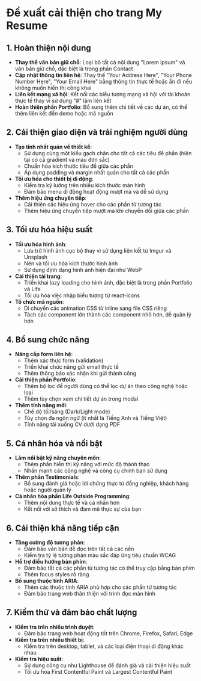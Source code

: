 # Đề xuất cải thiện cho trang My Resume

## 1. Hoàn thiện nội dung
- **Thay thế văn bản giữ chỗ**: Loại bỏ tất cả nội dung "Lorem ipsum" và văn bản giữ chỗ, đặc biệt là trong phần Contact
- **Cập nhật thông tin liên hệ**: Thay thế "Your Address Here", "Your Phone Number Here", "Your Email Here" bằng thông tin thực tế hoặc ẩn đi nếu không muốn hiển thị công khai
- **Liên kết mạng xã hội**: Kết nối các biểu tượng mạng xã hội với tài khoản thực tế thay vì sử dụng "#" làm liên kết
- **Hoàn thiện phần Portfolio**: Bổ sung thêm chi tiết về các dự án, có thể thêm liên kết đến demo hoặc mã nguồn

## 2. Cải thiện giao diện và trải nghiệm người dùng
- **Tạo tính nhất quán về thiết kế**:
  - Sử dụng cùng một kiểu gạch chân cho tất cả các tiêu đề phần (hiện tại có cả gradient và màu đơn sắc)
  - Chuẩn hóa kích thước tiêu đề giữa các phần
  - Áp dụng padding và margin nhất quán cho tất cả các phần
- **Tối ưu hóa cho thiết bị di động**:
  - Kiểm tra kỹ lưỡng trên nhiều kích thước màn hình
  - Đảm bảo menu di động hoạt động mượt mà và dễ sử dụng
- **Thêm hiệu ứng chuyển tiếp**:
  - Cải thiện các hiệu ứng hover cho các phần tử tương tác
  - Thêm hiệu ứng chuyển tiếp mượt mà khi chuyển đổi giữa các phần

## 3. Tối ưu hóa hiệu suất
- **Tối ưu hóa hình ảnh**:
  - Lưu trữ hình ảnh cục bộ thay vì sử dụng liên kết từ Imgur và Unsplash
  - Nén và tối ưu hóa kích thước hình ảnh
  - Sử dụng định dạng hình ảnh hiện đại như WebP
- **Cải thiện tải trang**:
  - Triển khai lazy loading cho hình ảnh, đặc biệt là trong phần Portfolio và Life
  - Tối ưu hóa việc nhập biểu tượng từ react-icons
- **Tổ chức mã nguồn**:
  - Di chuyển các animation CSS từ inline sang file CSS riêng
  - Tách các component lớn thành các component nhỏ hơn, dễ quản lý hơn

## 4. Bổ sung chức năng
- **Nâng cấp form liên hệ**:
  - Thêm xác thực form (validation)
  - Triển khai chức năng gửi email thực tế
  - Thêm thông báo xác nhận khi gửi thành công
- **Cải thiện phần Portfolio**:
  - Thêm bộ lọc để người dùng có thể lọc dự án theo công nghệ hoặc loại
  - Thêm tùy chọn xem chi tiết dự án trong modal
- **Thêm tính năng mới**:
  - Chế độ tối/sáng (Dark/Light mode)
  - Tùy chọn đa ngôn ngữ (ít nhất là Tiếng Anh và Tiếng Việt)
  - Tính năng tải xuống CV dưới dạng PDF

## 5. Cá nhân hóa và nổi bật
- **Làm nổi bật kỹ năng chuyên môn**:
  - Thêm phần hiển thị kỹ năng với mức độ thành thạo
  - Nhấn mạnh các công nghệ và công cụ chính bạn sử dụng
- **Thêm phần Testimonials**:
  - Bổ sung đánh giá hoặc lời chứng thực từ đồng nghiệp, khách hàng hoặc người quản lý
- **Cá nhân hóa phần Life Outside Programming**:
  - Thêm nội dung thực tế và cá nhân hơn
  - Kết nối với sở thích và đam mê thực sự của bạn

## 6. Cải thiện khả năng tiếp cận
- **Tăng cường độ tương phản**:
  - Đảm bảo văn bản dễ đọc trên tất cả các nền
  - Kiểm tra tỷ lệ tương phản màu sắc đáp ứng tiêu chuẩn WCAG
- **Hỗ trợ điều hướng bàn phím**:
  - Đảm bảo tất cả các phần tử tương tác có thể truy cập bằng bàn phím
  - Thêm focus styles rõ ràng
- **Bổ sung thuộc tính ARIA**:
  - Thêm các thuộc tính ARIA phù hợp cho các phần tử tương tác
  - Đảm bảo trang web thân thiện với trình đọc màn hình

## 7. Kiểm thử và đảm bảo chất lượng
- **Kiểm tra trên nhiều trình duyệt**:
  - Đảm bảo trang web hoạt động tốt trên Chrome, Firefox, Safari, Edge
- **Kiểm tra trên nhiều thiết bị**:
  - Kiểm tra trên desktop, tablet, và các loại điện thoại di động khác nhau
- **Kiểm tra hiệu suất**:
  - Sử dụng công cụ như Lighthouse để đánh giá và cải thiện hiệu suất
  - Tối ưu hóa First Contentful Paint và Largest Contentful Paint

